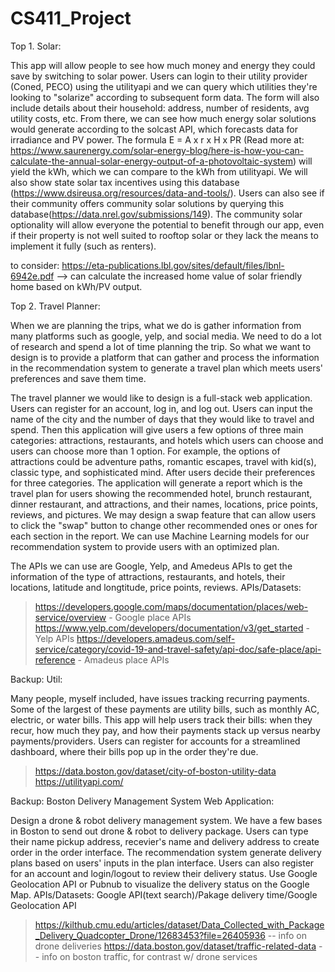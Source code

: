 # CS411_Project


Top 1. Solar:

This app will allow people to see how much money and energy they could save by switching to solar power. Users can login to their utility provider (Coned, PECO) using the utilityapi and we can query which utilities they're looking to "solarize" according to subsequent form data. The form will also include details about their household: address, number of residents, avg utility costs, etc. From there, we can see how much energy solar solutions would generate according to the solcast API, which forecasts data for irradiance and PV power. The formula E = A x r x H x PR (Read more at: https://www.saurenergy.com/solar-energy-blog/here-is-how-you-can-calculate-the-annual-solar-energy-output-of-a-photovoltaic-system) will yield the kWh, which we can compare to the kWh from utilityapi. We will also show state solar tax incentives using this database (https://www.dsireusa.org/resources/data-and-tools/). Users can also see if their community offers community solar solutions by querying this database(https://data.nrel.gov/submissions/149). The community solar optionality will allow everyone the potential to benefit through our app, even if their property is not well suited to rooftop solar or they lack the means to implement it fully (such as renters).

to consider:
https://eta-publications.lbl.gov/sites/default/files/lbnl-6942e.pdf --> can calculate the increased home value of solar friendly home based on kWh/PV output.


Top 2. Travel Planner: 

When we are planning the trips, what we do is gather information from many platforms such as google, yelp, and social media. We need to do a lot of research and spend a lot of time planning the trip. So what we want to design is to provide a platform that can gather and process the information in the recommendation system to generate a travel plan which meets users' preferences and save them time.

The travel planner we would like to design is a full-stack web application. Users can register for an account, log in, and log out. Users can input the name of the city and the number of days that they would like to travel and spend. Then this application will give users a few options of three main categories: attractions, restaurants, and hotels which users can choose and users can choose more than 1 option. For example, the options of attractions could be adventure paths, romantic escapes, travel with kid(s), classic type, and sophisticated mind. After users decide their preferences for three categories. The application will generate a report which is the travel plan for users showing the recommended hotel, brunch restaurant, dinner restaurant, and attractions, and their names, locations, price points, reviews, and pictures. We may design a swap feature that can allow users to click the "swap" button to change other recommended ones or ones for each section in the report. We can use Machine Learning models for our recommendation system to provide users with an optimized plan.

The APIs we can use are Google, Yelp, and Amedeus APIs to get the information of the type of attractions, restaurants, and hotels, their locations, latitude and longtitude, price points, reviews.
  APIs/Datasets:
   > https://developers.google.com/maps/documentation/places/web-service/overview - Google place APIs
   > https://www.yelp.com/developers/documentation/v3/get_started - Yelp APIs
   > https://developers.amadeus.com/self-service/category/covid-19-and-travel-safety/api-doc/safe-place/api-reference - Amadeus place APIs


Backup: Util:

Many people, myself included, have issues tracking recurring payments. Some of the largest of these payments are utility bills, such as monthly AC, electric, or water bills. This app will help users track their bills: when they recur, how much they pay, and how their payments stack up versus nearby payments/providers. Users can register for accounts for a streamlined dashboard, where their bills pop up in the order they're due.
   > https://data.boston.gov/dataset/city-of-boston-utility-data 
   > https://utilityapi.com/
   

Backup: Boston Delivery Management System Web Application: 

Design a drone & robot delivery management system. We have a few bases in Boston to send out drone & robot to delivery package. Users can type their name pickup address, recevier's name and delivery address to create order in the order interface. The recommendation system generate delivery plans based on users' inputs in the plan interface. Users can also register for an account and login/logout to review their delivery status. Use Google Geolocation API or Pubnub to visualize the delivery status on the Google Map.
  APIs/Datasets: Google API(text search)/Pakage delivery time/Google Geolocation API
> https://kilthub.cmu.edu/articles/dataset/Data_Collected_with_Package_Delivery_Quadcopter_Drone/12683453?file=26405936 -- info on drone deliveries
> https://data.boston.gov/dataset/traffic-related-data -- info on boston traffic, for contrast w/ drone services




